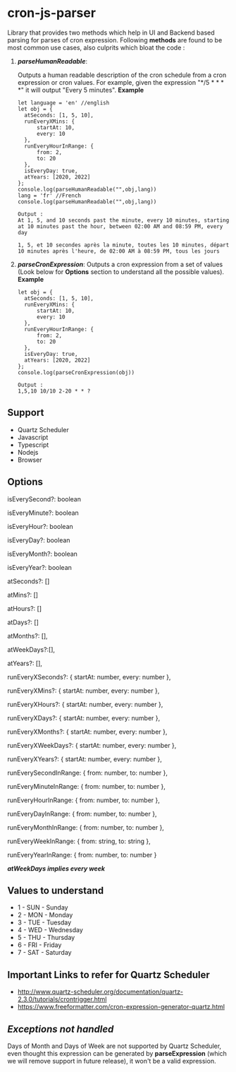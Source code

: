 # cron-js-parser
Library that provides two methods which help in UI and Backend based parsing for parses of cron expression. Following **methods** are found to be most common use cases, also culprits which bloat the code : 
1. ***parseHumanReadable***:

    Outputs a human readable description of the cron schedule from a cron expression or cron values. For example, given the expression "*/5 * * * *" it will output "Every 5 minutes". 
    **Example**
    ```
    let language = 'en' //english
    let obj = {
      atSeconds: [1, 5, 10],
      runEveryXMins: {
          startAt: 10,
          every: 10
      },
      runEveryHourInRange: {
          from: 2,
          to: 20
      },
      isEveryDay: true,
      atYears: [2020, 2022]
    };
    console.log(parseHumanReadable("",obj,lang))
    lang = 'fr' //French
    console.log(parseHumanReadable("",obj,lang))

    Output : 
    At 1, 5, and 10 seconds past the minute, every 10 minutes, starting at 10 minutes past the hour, between 02:00 AM and 08:59 PM, every day

    1, 5, et 10 secondes après la minute, toutes les 10 minutes, départ 10 minutes après l'heure, de 02:00 AM à 08:59 PM, tous les jours
    ```

2. ***parseCronExpression***:
  Outputs a cron expression from a set of values (Look below for **Options** section to understand all the possible values). 
    **Example**
    ```
    let obj = {
      atSeconds: [1, 5, 10],
      runEveryXMins: {
          startAt: 10,
          every: 10
      },
      runEveryHourInRange: {
          from: 2,
          to: 20
      },
      isEveryDay: true,
      atYears: [2020, 2022]
    };
    console.log(parseCronExpression(obj))

    Output : 
    1,5,10 10/10 2-20 * * ?
    ```

## Support
* Quartz Scheduler
* Javascript
* Typescript
* Nodejs
* Browser

## Options
isEverySecond?: boolean

isEveryMinute?: boolean

isEveryHour?: boolean

isEveryDay?: boolean

isEveryMonth?: boolean

isEveryYear?: boolean

atSeconds?: []

atMins?: []

atHours?: []

atDays?: []

atMonths?: [],

atWeekDays?:[],

atYears?: [],

runEveryXSeconds?: {
  startAt: number,
  every: number
},

runEveryXMins?: {
  startAt: number,
  every: number
},

runEveryXHours?: {
  startAt: number,
  every: number
},

runEveryXDays?: {
  startAt: number,
  every: number
},

runEveryXMonths?: {
  startAt: number,
  every: number
},

runEveryXWeekDays?: {
  startAt: number,
  every: number
},

runEveryXYears?: {
  startAt: number,
  every: number
},

runEverySecondInRange: {
  from: number,
  to: number
},

runEveryMinuteInRange: {
  from: number,
  to: number
},

runEveryHourInRange: {
  from: number,
  to: number
},

runEveryDayInRange: {
  from: number,
  to: number
},

runEveryMonthInRange: {
  from: number,
  to: number
},

runEveryWeekInRange: {
  from: string,
  to: string
},

runEveryYearInRange: {
  from: number,
  to: number
}

***atWeekDays implies every week***
## Values to understand
* 1 - SUN - Sunday
* 2 - MON - Monday
* 3 - TUE - Tuesday
* 4 - WED - Wednesday
* 5 - THU - Thursday
* 6 - FRI - Friday
* 7 - SAT - Saturday
## Important Links to refer for Quartz Scheduler

* http://www.quartz-scheduler.org/documentation/quartz-2.3.0/tutorials/crontrigger.html 
* https://www.freeformatter.com/cron-expression-generator-quartz.html
## *Exceptions not handled*

Days of Month and Days of Week are not supported by Quartz Scheduler, even thought this expression can be generated by **parseExpression** (which we will remove support in future release), it won't be a valid expression.